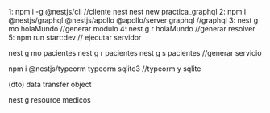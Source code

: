 1: npm i -g @nestjs/cli //cliente nest 
    nest new practica_graphql
2: npm i @nestjs/graphql @nestjs/apollo @apollo/server graphql //graphql
3: nest g mo holaMundo   //generar modulo
4: nest g r holaMundo  //generar resolver
5: npm run start:dev // ejecutar servidor


nest g mo  pacientes
nest g r  pacientes
nest g s  pacientes //generar servicio

npm i @nestjs/typeorm typeorm sqlite3 //typeorm y sqlite

(dto) data transfer object

nest g resource medicos

